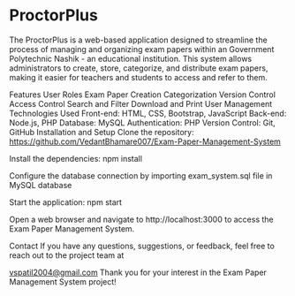 <h1>ProctorPlus</h1>
The ProctorPlus is a web-based application designed to streamline the process of managing and organizing exam papers within an Government Polytechnic Nashik - an educational institution. This system allows administrators to create, store, categorize, and distribute exam papers, making it easier for teachers and students to access and refer to them.

Features
User Roles
Exam Paper Creation
Categorization
Version Control
Access Control
Search and Filter
Download and Print
User Management
Technologies Used
Front-end: HTML, CSS, Bootstrap, JavaScript
Back-end: Node.js, PHP
Database: MySQL
Authentication: PHP
Version Control: Git, GitHub
Installation and Setup
Clone the repository: https://github.com/VedantBhamare007/Exam-Paper-Management-System

Install the dependencies: npm install

Configure the database connection by importing exam_system.sql file in MySQL database

Start the application: npm start

Open a web browser and navigate to http://localhost:3000 to access the Exam Paper Management System.

Contact
If you have any questions, suggestions, or feedback, feel free to reach out to the project team at

vspatil2004@gmail.com
Thank you for your interest in the Exam Paper Management System project!
